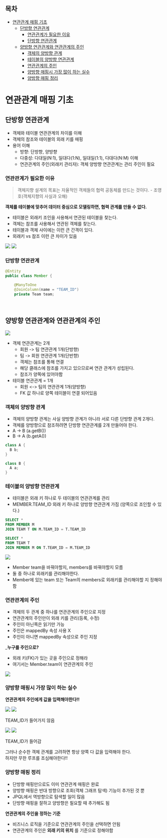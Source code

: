 ## 목차
- [연관관계 매핑 기초](#연관관계-매핑-기초)
  - [단방향 연관관계](#단방향-연관관계)
    - [연관관계가 필요한 이유](#연관관계가-필요한-이유)
    - [단방향 연관관계](#단방향-연관관계-1)
  - [양방향 연관관계와 연관관계의 주인](#양방향-연관관계와-연관관계의-주인)
    - [객체의 양방향 관계](#객체의-양방향-관계)
    - [테이블의 양방향 연관관계](#테이블의-양방향-연관관계)
    - [연관관계의 주인](#연관관계의-주인)
    - [양방향 매핑시 가장 많이 하는 실수](#양방향-매핑시-가장-많이-하는-실수)
    - [양방향 매핑 정리](#양방향-매핑-정리)

# 연관관계 매핑 기초

## 단방향 연관관계
- 객체와 테이블 연관관계의 차이를 이해
- 객체의 참조와 테이블의 외래 키를 매핑
- 용어 이해
  - 방향: 단방향, 양방향
  - 다중성: 다대일(N:1), 일대다(1:N), 일대일(1:1), 다대다(N:M) 이해
  - 연관관계의 주인(외래키 관리자): 객체 양방향 연관관계는 관리 주인이 필요

### 연관관계가 필요한 이유
> 객체지향 설계의 목표는 자율적인 객체들의 협력 공동체를 만드는 것이다. - 조영호(객체지향의 사실과 오해)

__객체를 테이블에 맞추어 데이터 중심으로 모델링하면, 협력 관계를 만들 수 없다.__  
- 테이블은 외래키 조인을 사용해서 연관된 테이블을 찾는다.
- 객체는 참조를 사용해서 연관된 객체를 찾는다.
- 테이블과 객체 사이에는 이런 큰 간격이 있다.
- 외래키 vs 참조 이런 큰 차이가 있음

![](./images/2021-07-04-11-47-30.png)
![](./images/2021-07-04-11-45-16.png)

### 단방향 연관관계

```java
@Entity
public class Member {

    @ManyToOne
    @JoinColumn(name = "TEAM_ID")
    private Team team;

```

<br>

## 양방향 연관관계와 연관관계의 주인

![](./images/2021-07-04-11-47-30.png)

- 객체 연관관계는 2개
  - 회원 -> 팀 연관관계 1개(단방향)
  - 팀 -> 회원 연관관계 1개(단반향)
  - 객체는 참조를 통해 연결
  - 해당 클래스에 참조를 가지고 있으므로써 연관 관계가 성립된다.
  - 참조가 양쪽에 있어야함
- 테이블 연관관계 = 1개
  - 회원 <-> 팀의 연관관계 1개(양방향)
  - FK 값 하나로 양쪽 테이블이 연결 되어있음

### 객체의 양방향 관계
- 객체의 양방향 관계는 사실 양방향 관계가 아니라 서로 다른 단방향 관계 2개다.
- 객체를 양방향으로 참조하려면 단방향 연관관계를 2개 만들어야 한다.
- A -> B (a.getB())
- B -> A (b.getA())
```java
class A {
  B b;
}

class B {
  A a;
}
```

### 테이블의 양방향 연관관계
- 테이블은 외래 키 하나로 두 테이블의 연관관계를 관리
- MEMBER.TEAM_ID 외래 키 하나로 양방향 연관관계 가짐 (양쪽으로 조인할 수 있다.)
```sql
SELECT *
FROM MEMBER M
JOIN TEAM T ON M.TEAM_ID = T.TEAM_ID

SELECT *
FROM TEAM T
JOIN MEMBER M ON T.TEAM_ID = M.TEAM_ID
```


![](./images/2021-07-04-20-10-00.png)

- Member team을 바꿔야할지, members를 바꿔야할지 모름
- 둘 중 하나로 외래키를 관리해야한다.
- Member에 있는 team 또는 Team의 members로 외래키를 관리해야할 지 정해야함

### 연관관계의 주인
- 객체의 두 관계 중 하나를 연관관계의 주인으로 지정
- 연관관계의 주인만이 외래 키를 관리(등록, 수정)
- 주인이 아닌쪽은 읽기만 가능
- 주인은 mappedBy 속성 사용 X
- 주인이 아니면 mappedBy 속성으로 주인 지정

___누구를 주인으로?__
- 외래 키(FK)가 있는 곳을 주인으로 정해라
- 여기서는 Member.team이 연관관계의 주인

![](./images/2021-07-04-20-15-47.png)

### 양방향 매핑시 가장 많이 하는 실수

__연관관계의 주인에게 값을 입력해야한다!!__

![](./images/2021-07-04-21-26-50.png)
![](./images/2021-07-04-21-27-51.png)

TEAM_ID가 들어가지 않음

![](./images/2021-07-04-21-28-13.png)
![](./images/2021-07-04-21-28-27.png)

TEAM_ID가 들어감  

그러나 순수한 객체 관계를 고려하면 항상 양쪽 다 값을 입력해야 한다.  
하지만 무한 루프를 조심해야한다!!

### 양방향 매핑 정리
- 단방향 매핑만으로도 이미 연관관계 매핑은 완료
- 양방향 매핑은 반대 방향으로 조회(객체 그래프 탐색) 기능이 추가된 것 뿐
- JPQL에서 역방향으로 탐색할 일이 많음
- 단방향 매핑을 잘하고 양방향은 필요할 때 추가해도 됨

__연관관계의 주인을 정하는 기준__
- 비즈니스 로직을 기준으로 연관관계의 주인을 선택하면 안됨
- 연관관계의 주인은 __외래 키의 위치__ 를 기준으로 정해야함